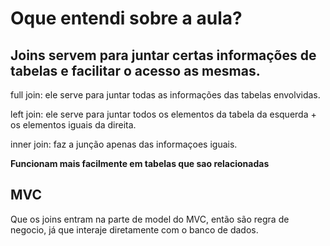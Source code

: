 # Oque entendi sobre a aula?
## **Joins servem para juntar certas informações de tabelas e facilitar o acesso as mesmas.**

full join: ele serve para juntar todas as informações das tabelas envolvidas.

left join: ele serve para juntar todos os elementos da tabela da esquerda + os elementos iguais da direita.

inner join: faz a junção apenas das informaçoes iguais.

**Funcionam mais facilmente em tabelas que sao relacionadas**

## MVC
Que os joins entram na parte de model do MVC, então são regra de negocio, já que interaje diretamente com o banco de dados.

